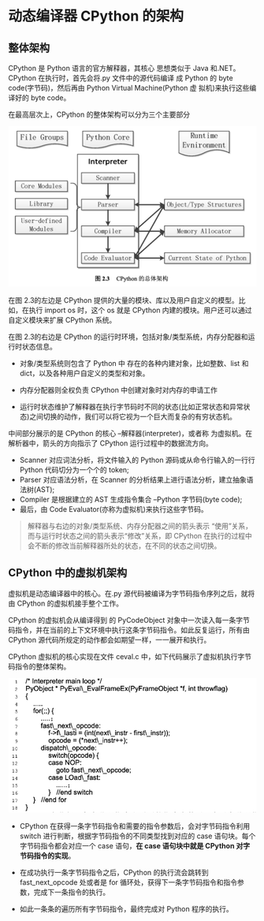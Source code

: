 # 动态编译器 **CPython** 的架构

## 整体架构

CPython 是 Python 语言的官方解释器，其核心 思想类似于 Java 和.NET。CPython 在执行时，首先会将.py 文件中的源代码编译 成 Python 的 byte code(字节码)，然后再由 Python Virtual Machine(Python 虚 拟机)来执行这些编译好的 byte code。

在最高层次上，CPython 的整体架构可以分为三个主要部分

![](./doc/cpython-1.png)

在图 2.3的左边是 CPython 提供的大量的模块、库以及用户自定义的模型。比如，在执行 import os 时，这个 os 就是 CPython 内建的模块。用户还可以通过自定义模块来扩展 CPython 系统。

在图 2.3的右边是 CPython 的运行时环境，包括对象/类型系统，内存分配器和运行时状态信息。

- 对象/类型系统则包含了 Python 中 存在的各种内建对象，比如整数、list 和 dict，以及各种用户自定义的类型和对象。
- 内存分配器则全权负责 CPython 中创建对象时对内存的申请工作

- 运行时状态维护了解释器在执行字节码时不同的状态(比如正常状态和异常状态)之间切换的动作，我们可以将它视为一个巨大而复杂的有穷状态机。

中间部分展示的是 CPython 的核心 –解释器(interpreter)，或者称 为虚拟机。在解析器中，箭头的方向指示了 CPython 运行过程中的数据流方向。 

- Scanner 对应词法分析，将文件输入的 Python 源码或从命令行输入的一行行 Python 代码切分为一个个的 token;
- Parser 对应语法分析，在 Scanner 的分析结果上进行语法分析，建立抽象语法树(AST);
- Compiler 是根据建立的 AST 生成指令集合 –Python 字节码(byte code);
- 最后，由 Code Evaluator(亦称为虚拟机)来执行这些字节码。

> 解释器与右边的对象/类型系统、内存分配器之间的箭头表示 “使用”关系，而与运行时状态之间的箭头表示“修改”关系，即 CPython 在执行的过程中会不断的修改当前解释器所处的状态，在不同的状态之间切换。

## CPython 中的虚拟机架构

虚拟机是动态编译器中的核心。在.py 源代码被编译为字节码指令序列之后，就将由 CPython 的虚拟机接手整个工作。

CPython 的虚拟机会从编译得到 的 PyCodeObject 对象中一次读入每一条字节码指令，并在当前的上下文环境中执行这条字节码指令。如此反复运行，所有由 CPython 源代码所规定的动作都会如期望一样，一一展开和执行。

CPython 虚拟机的核心实现在文件 ceval.c 中，如下代码展示了虚拟机执行字节码指令的整体架构。

![](./doc/cpython-2.png)

- CPython 在获得一条字节码指令和需要的指令参数后，会对字节码指令利用 switch 进行判断，根据字节码指令的不同类型找到对应的 case 语句块。每个字节码指令都会对应一个 case 语句，**在 case 语句块中就是 CPython 对字节码指令的实现**。

- 在成功执行一条字节码指令之后，CPython 的执行流会跳转到fast_next_opcode 处或者是 for 循环处，获得下一条字节码指令和指令参数，完成下一条指令的执行。

- 如此一条条的遍历所有字节码指令，最终完成对 Python 程序的执行。